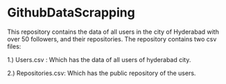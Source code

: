 # GithubDataScrapping

This repository contains the data of all users in the city of Hyderabad with over 50 followers, and their repositories.
The repository contains two csv files:

1.) Users.csv : Which has the data of all users of hyderabad city.

2.) Repositories.csv: Which has the public repository of the users.
